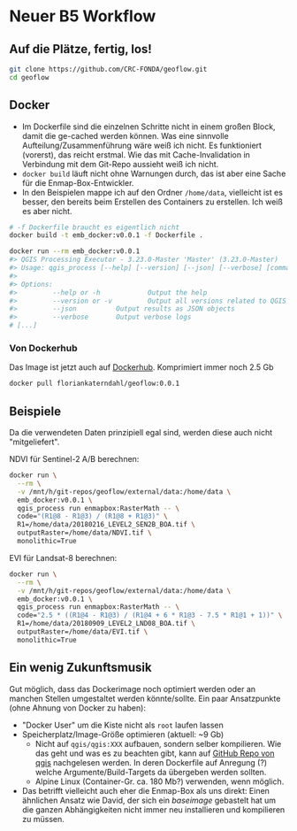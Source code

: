 # Neuer B5 Workflow

## Auf die Plätze, fertig, los!

```bash
git clone https://github.com/CRC-FONDA/geoflow.git
cd geoflow
```

## Docker

- Im Dockerfile sind die einzelnen Schritte nicht in einem großen Block, damit die ge-cached werden können.
Was eine sinnvolle Aufteilung/Zusammenführung wäre weiß ich nicht. Es funktioniert (vorerst), das reicht
erstmal. Wie das mit Cache-Invalidation in Verbindung mit dem Git-Repo aussieht weiß ich nicht.
- `docker build` läuft nicht ohne Warnungen durch, das ist aber eine Sache für die Enmap-Box-Entwickler.
- In den Beispielen mappe ich auf den Ordner `/home/data`, vielleicht ist es besser, den bereits beim Erstellen des
Containers zu erstellen. Ich weiß es aber nicht.

```bash
# -f Dockerfile braucht es eigentlich nicht
docker build -t emb_docker:v0.0.1 -f Dockerfile .

docker run --rm emb_docker:v0.0.1
#> QGIS Processing Executor - 3.23.0-Master 'Master' (3.23.0-Master)
#> Usage: qgis_process [--help] [--version] [--json] [--verbose] [command] [algorithm id or path to model file] [parameters]
#>
#> Options:
#>         --help or -h            Output the help
#>         --version or -v         Output all versions related to QGIS Process
#>         --json          Output results as JSON objects
#>         --verbose       Output verbose logs
# [...]
```

### Von Dockerhub

Das Image ist jetzt auch auf [Dockerhub](https://hub.docker.com/r/floriankaterndahl/geoflow). Komprimiert immer noch 2.5 Gb

```bash
docker pull floriankaterndahl/geoflow:0.0.1
```

## Beispiele

Da die verwendeten Daten prinzipiell egal sind, werden diese auch nicht "mitgeliefert".

NDVI für Sentinel-2 A/B berechnen:

```bash
docker run \
  --rm \
  -v /mnt/h/git-repos/geoflow/external/data:/home/data \
  emb_docker:v0.0.1 \
  qgis_process run enmapbox:RasterMath -- \
  code="(R1@8 - R1@3) / (R1@8 + R1@3)" \
  R1=/home/data/20180216_LEVEL2_SEN2B_BOA.tif \
  outputRaster=/home/data/NDVI.tif \
  monolithic=True
```

EVI für Landsat-8 berechnen:

```bash
docker run \
  --rm \
  -v /mnt/h/git-repos/geoflow/external/data:/home/data \
  emb_docker:v0.0.1 \
  qgis_process run enmapbox:RasterMath -- \
  code="2.5 * ((R1@4 - R1@3) / (R1@4 + 6 * R1@3 - 7.5 * R1@1 + 1))" \
  R1=/home/data/20180909_LEVEL2_LND08_BOA.tif \
  outputRaster=/home/data/EVI.tif \
  monolithic=True
```

## Ein wenig Zukunftsmusik

Gut möglich, dass das Dockerimage noch optimiert werden oder an manchen Stellen
umgestaltet werden könnte/sollte. Ein paar Ansatzpunkte (ohne Ahnung von Docker zu haben):
- "Docker User" um die Kiste nicht als `root` laufen lassen
- Speicherplatz/Image-Größe optimieren (aktuell: ~9 Gb)
  - Nicht auf `qgis/qgis:XXX` aufbauen, sondern selber kompilieren. Wie das geht und was es
  zu beachten gibt, kann auf [GitHub Repo von qgis](https://github.com/qgis/QGIS/blob/master/INSTALL.md)
  nachgelesen werden. In deren Dockerfile auf Anregung (?) welche
  Argumente/Build-Targets da übergeben werden sollten.
  - Alpine Linux (Container-Gr. ca. 180 Mb?) verwenden, wenn möglich.
- Das betrifft vielleicht auch eher die Enmap-Box als uns direkt: Einen ähnlichen Ansatz wie David,
der sich ein *baseimage* gebastelt hat um die ganzen Abhängigkeiten nicht immer neu installieren
und kompilieren zu müssen.
